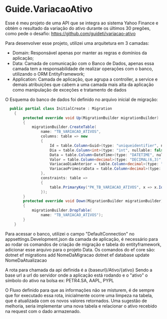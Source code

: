 # Guide.VariacaoAtivo

Esse é meu projeto de uma API que se integra ao sistema Yahoo Finance e obtém o resultado da variação do ativo durante os últimos 30 pregões, como pede o desafio:  https://github.com/guideti/variacao-ativo

Para desenvolver esse projeto, utilizei uma arquitetura em 3 camadas:
  - Domain: Responsável apenas por manter as regras e domínios da aplicação;
  - Data: Camada de comunicação com o Banco de Dados, apenas essa camada tem a responsabilidade de realizar operações com o banco, utilizando o ORM EntityFramework;
  - Application: Camada de aplicação, que agrupa a controller, a service e demais atribuições que cabem a uma camada mais alta da aplicação como manipulação de exceções e tratamento de dados

O Esquema do banco de dados foi definido no arquivo inicial de migração:
```c#
  public partial class InitialCreate : Migration
    {
        protected override void Up(MigrationBuilder migrationBuilder)
        {
            migrationBuilder.CreateTable(
                name: "TB_VARIACAO_ATIVOS",
                columns: table => new
                {
                    Id = table.Column<Guid>(type: "uniqueidentifier", nullable: false),
                    Dia = table.Column<int>(type: "int", nullable: false),
                    Data = table.Column<DateTime>(type: "DATETIME", nullable: false),
                    Valor = table.Column<decimal>(type: "DECIMAL(6,3)", nullable: false),
                    VariacaoDiaAnterior = table.Column<decimal>(type: "DECIMAL(8,6)", nullable: false),
                    VariacaoPrimeiraData = table.Column<decimal>(type: "DECIMAL(8,6)", nullable: false)
                },
                constraints: table =>
                {
                    table.PrimaryKey("PK_TB_VARIACAO_ATIVOS", x => x.Id);
                });
        }
        protected override void Down(MigrationBuilder migrationBuilder)
        {
            migrationBuilder.DropTable(
                name: "TB_VARIACAO_ATIVOS");
        }
    }
```
  Para acessar o banco, utilizei o campo "DefaultConnection" no appsettings.Development.json da camada de aplicação, é necessário para ao rodar os comandos de criação de migração e tabela do entityframework, adicionar esse arquivo para o projeto Data.
  Os comandos do ef core são: 
    dotnet ef migrations add NomeDaMigracao
    dotnet ef database update NomeDaAtualizacao

  A rota para chamada da api definida é a {baseurl}/Ativo/{ativo}
  Sendo a base url a url do servidor onde a aplicação está rodando e o "ativo" o símbolo do ativo na bolsa ex: PETR4.SA, AAPL, PYPL

  O Fluxo definido para que as informações não se misturem, é de sempre que for executado essa rota, inicialmente ocorre uma limpeza na tabela, que é atualizada com os novos valores retornados.
  Uma sugestão de melhoria, seria implementar uma nova tabela e relacionar o ativo recebido na request com o dado armazenado.

    
